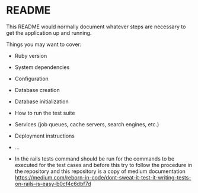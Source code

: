 # README

This README would normally document whatever steps are necessary to get the
application up and running.

Things you may want to cover:

* Ruby version

* System dependencies

* Configuration

* Database creation

* Database initialization

* How to run the test suite

* Services (job queues, cache servers, search engines, etc.)

* Deployment instructions

* ...

* In the rails tests command should be run for the commands to be executed for the test cases and before this try to follow the procedure in the repository  and this repository is a copy of medium documentation https://medium.com/reborn-in-code/dont-sweat-it-test-it-writing-tests-on-rails-is-easy-b0cf4c6dbf7d
